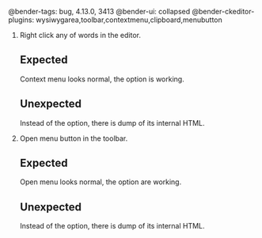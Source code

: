 @bender-tags: bug, 4.13.0, 3413
@bender-ui: collapsed
@bender-ckeditor-plugins: wysiwygarea,toolbar,contextmenu,clipboard,menubutton

1. Right click any of words in the editor.

	## Expected

	Context menu looks normal, the option is working.

	## Unexpected

	Instead of the option, there is dump of its internal HTML.
2. Open menu button in the toolbar.

	## Expected

	Open menu looks normal, the option are working.

	## Unexpected

	Instead of the option, there is dump of its internal HTML.
